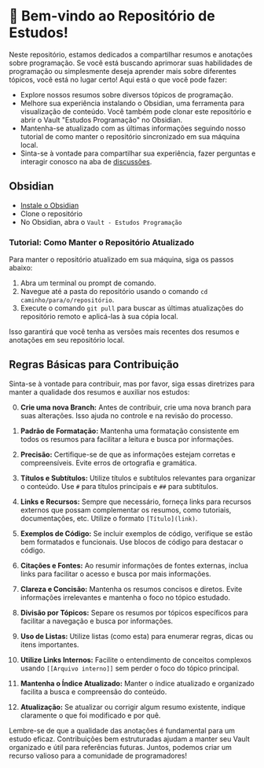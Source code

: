 # 👋 Bem-vindo ao Repositório de Estudos!

Neste repositório, estamos dedicados a compartilhar resumos e anotações sobre programação. Se você está buscando aprimorar suas habilidades de programação ou simplesmente deseja aprender mais sobre diferentes tópicos, você está no lugar certo! Aqui está o que você pode fazer:

- Explore nossos resumos sobre diversos tópicos de programação.
- Melhore sua experiência instalando o Obsidian, uma ferramenta para visualização de conteúdo. Você também pode clonar este repositório e abrir o Vault "Estudos Programação" no Obsidian.
- Mantenha-se atualizado com as últimas informações seguindo nosso tutorial de como manter o repositório sincronizado em sua máquina local.
- Sinta-se à vontade para compartilhar sua experiência, fazer perguntas e interagir conosco na aba de [discussões](https://github.com/dotMota/Estudos/discussions).

## Obsidian
- [Instale o Obsidian](https://obsidian.md/download)
- Clone o repositório
- No Obsidian, abra o `Vault - Estudos Programação`

### Tutorial: Como Manter o Repositório Atualizado

Para manter o repositório atualizado em sua máquina, siga os passos abaixo:

1. Abra um terminal ou prompt de comando.
2. Navegue até a pasta do repositório usando o comando `cd caminho/para/o/repositório`.
3. Execute o comando `git pull` para buscar as últimas atualizações do repositório remoto e aplicá-las à sua cópia local.

Isso garantirá que você tenha as versões mais recentes dos resumos e anotações em seu repositório local.

## Regras Básicas para Contribuição

Sinta-se à vontade para contribuir, mas por favor, siga essas diretrizes para manter a qualidade dos resumos e auxiliar nos estudos:

0. **Crie uma nova Branch:** Antes de contribuir, crie uma nova branch para suas alterações. Isso ajuda no controle e na revisão do processo.

1. **Padrão de Formatação:** Mantenha uma formatação consistente em todos os resumos para facilitar a leitura e busca por informações.

2. **Precisão:** Certifique-se de que as informações estejam corretas e compreensíveis. Evite erros de ortografia e gramática.

3. **Títulos e Subtítulos:** Utilize títulos e subtítulos relevantes para organizar o conteúdo. Use `#` para títulos principais e `##` para subtítulos.

4. **Links e Recursos:** Sempre que necessário, forneça links para recursos externos que possam complementar os resumos, como tutoriais, documentações, etc. Utilize o formato `[Título](link)`.

5. **Exemplos de Código:** Se incluir exemplos de código, verifique se estão bem formatados e funcionais. Use blocos de código para destacar o código.

6. **Citações e Fontes:** Ao resumir informações de fontes externas, inclua links para facilitar o acesso e busca por mais informações.

7. **Clareza e Concisão:** Mantenha os resumos concisos e diretos. Evite informações irrelevantes e mantenha o foco no tópico estudado.

8. **Divisão por Tópicos:** Separe os resumos por tópicos específicos para facilitar a navegação e busca por informações.

9. **Uso de Listas:** Utilize listas (como esta) para enumerar regras, dicas ou itens importantes.

10. **Utilize Links Internos:** Facilite o entendimento de conceitos complexos usando `[[Arquivo interno]]` sem perder o foco do tópico principal.

11. **Mantenha o Índice Atualizado:** Manter o índice atualizado e organizado facilita a busca e compreensão do conteúdo.

12. **Atualização:** Se atualizar ou corrigir algum resumo existente, indique claramente o que foi modificado e por quê.

Lembre-se de que a qualidade das anotações é fundamental para um estudo eficaz. Contribuições bem estruturadas ajudam a manter seu Vault organizado e útil para referências futuras. Juntos, podemos criar um recurso valioso para a comunidade de programadores!
